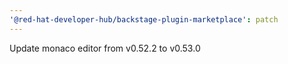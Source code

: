 ```yaml
---
'@red-hat-developer-hub/backstage-plugin-marketplace': patch
---
```


Update monaco editor from v0.52.2 to v0.53.0
